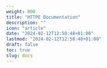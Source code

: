 ```yaml
---
weight: 000
title: "HTTPE Documentation"
description: ""
icon: "article"
date: "2024-02-12T12:58:48+01:00"
lastmod: "2024-02-12T12:58:48+01:00"
draft: false
toc: true
slug: docs
---
```

